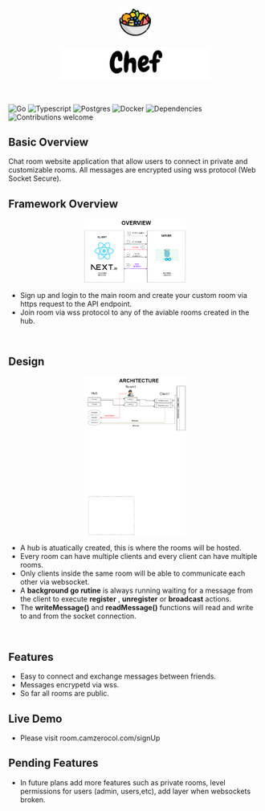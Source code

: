 <p align="center"><img width=12.5% src="https://github.com/camzero94/ChatWebRoom/blob/main/media/fruit-salad.png"></p>
<p align="center"><img width=60% src="https://github.com/camzero94/RestaurantWebAPP/blob/main/media/Title.png"></p>

&nbsp;&nbsp;&nbsp;&nbsp;&nbsp;&nbsp;&nbsp;&nbsp;&nbsp;&nbsp;&nbsp;&nbsp;&nbsp;&nbsp;&nbsp;&nbsp;&nbsp;&nbsp;

![Go](https://img.shields.io/badge/golang-v1.23+-blue.svg)
![Typescript ](https://img.shields.io/badge/typescript-v4.4+-blue.svg)
![Postgres](https://img.shields.io/badge/postgres-v12.0+-purple.svg)
![Docker](https://img.shields.io/badge/docker-v21+-purple.svg)
![Dependencies](https://img.shields.io/badge/dependencies-up%20to%20date-brightgreen.svg)
![Contributions welcome](https://img.shields.io/badge/contributions-welcome-orange.svg)

## Basic Overview

Chat room website application that allow users to connect in private and customizable rooms. All messages are encrypted using wss protocol (Web Socket Secure).

## Framework Overview
<p align ="center"><img src="https://github.com/camzero94/ChatWebRoom/blob/main/media/ChatRoom.png" width=40%></p>

- Sign up and login to the main room and create your custom room via https request to the API endpoint.
- Join room via wss protocol to any of the aviable rooms created in the hub.
<br>

## Design 
<p align="center"><img src="https://github.com/camzero94/ChatWebRoom/blob/main/media/Arch_chatroom.png" width=40%></p>

- A hub is atuatically created, this is where the rooms will be hosted.
- Every room can have multiple clients and every client can have multiple rooms.
- Only clients inside the same room will be able to communicate each other via websocket.
- A **background go rutine** is always running waiting for a message from the client to execute **register** , **unregister** or **broadcast** actions.
- The **writeMessage()** and **readMessage()** functions will read and write to and from the socket connection. 
<br>

## Features

* Easy to connect and exchange messages between friends.
* Messages encrypetd via wss.
* So far all rooms are public.

## Live Demo 

- Please visit room.camzerocol.com/signUp 

## Pending Features
- In future plans add more features such as private rooms, level permissions for users (admin, users,etc),  add layer when websockets broken.
